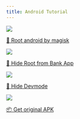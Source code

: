 ```yaml
---
title: Android Tutorial
---
```


<a href="/tutorials/android/magisk">
    <img src="magisk.png" class="mt-1 mb-0">
    <p class="mt-1 mb-1 title text-end">👺 Root android by magisk</p>
</a>
<a href="/tutorials/android/hideroot">
    <img src="magisk.png" class="mt-1 mb-0">
    <p class="mt-1 mb-1 title text-end">🫣 Hide Root from Bank App</p>
</a>
<a href="/tutorials/android/hidedev">
    <img src="magisk.png" class="mt-1 mb-0">
    <p class="mt-1 mb-1 title text-end">🫣 Hide Devmode</p>
</a>
<a href="/tutorials/android/apk">
    <img src="apk.png" class="mt-1 mb-0">
    <p class="mt-1 mb-1 title text-end">📦 Get original APK</p>
</a>